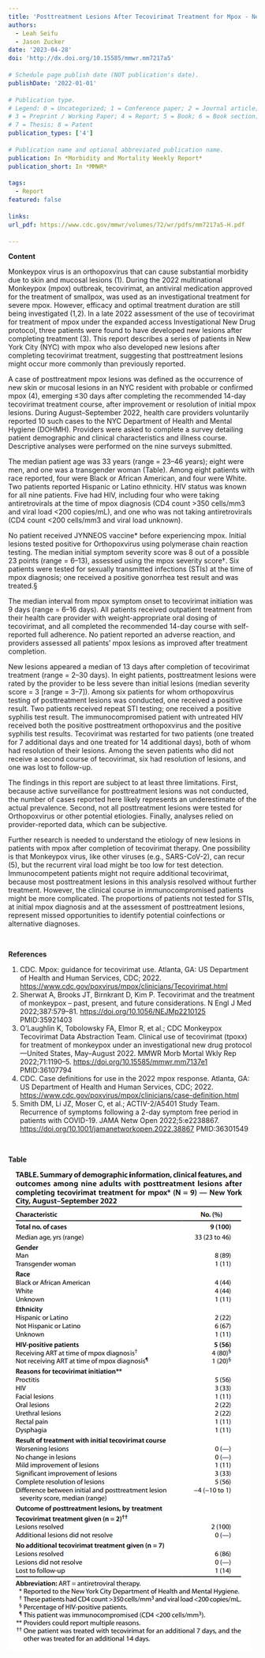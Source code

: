 ```yaml
---
title: 'Posttreatment Lesions After Tecovirimat Treatment for Mpox - New York City, August-September 2022'
authors:
  - Leah Seifu
  - Jason Zucker
date: '2023-04-28'
doi: 'http://dx.doi.org/10.15585/mmwr.mm7217a5'

# Schedule page publish date (NOT publication's date).
publishDate: '2022-01-01'

# Publication type.
# Legend: 0 = Uncategorized; 1 = Conference paper; 2 = Journal article;
# 3 = Preprint / Working Paper; 4 = Report; 5 = Book; 6 = Book section;
# 7 = Thesis; 8 = Patent
publication_types: ['4']

# Publication name and optional abbreviated publication name.
publication: In *Morbidity and Mortality Weekly Report*
publication_short: In *MMWR*

tags:
  - Report
featured: false

links:
url_pdf: https://www.cdc.gov/mmwr/volumes/72/wr/pdfs/mm7217a5-H.pdf

---
```


**Content**

Monkeypox virus is an orthopoxvirus that can cause substantial morbidity due to skin and mucosal lesions (1). During the 2022 multinational Monkeypox (mpox) outbreak, tecovirimat, an antiviral medication approved for the treatment of smallpox, was used as an investigational treatment for severe mpox. However, efficacy and optimal treatment duration are still being investigated (1,2). In a late 2022 assessment of the use of tecovirimat for treatment of mpox under the expanded access Investigational New Drug protocol, three patients were found to have developed new lesions after completing treatment (3). This report describes a series of patients in New York City (NYC) with mpox who also developed new lesions after completing tecovirimat treatment, suggesting that posttreatment lesions might occur more commonly than previously reported.

A case of posttreatment mpox lesions was defined as the occurrence of new skin or mucosal lesions in an NYC resident with probable or confirmed mpox (4), emerging ≤30 days after completing the recommended 14-day tecovirimat treatment course, after improvement or resolution of initial mpox lesions. During August–September 2022, health care providers voluntarily reported 10 such cases to the NYC Department of Health and Mental Hygiene (DOHMH). Providers were asked to complete a survey detailing patient demographic and clinical characteristics and illness course. Descriptive analyses were performed on the nine surveys submitted.

The median patient age was 33 years (range = 23–46 years); eight were men, and one was a transgender woman (Table). Among eight patients with race reported, four were Black or African American, and four were White. Two patients reported Hispanic or Latino ethnicity. HIV status was known for all nine patients. Five had HIV, including four who were taking antiretrovirals at the time of mpox diagnosis (CD4 count >350 cells/mm3 and viral load <200 copies/mL), and one who was not taking antiretrovirals (CD4 count <200 cells/mm3 and viral load unknown).

No patient received JYNNEOS vaccine* before experiencing mpox. Initial lesions tested positive for Orthopoxvirus using polymerase chain reaction testing. The median initial symptom severity score was 8 out of a possible 23 points (range = 6–13), assessed using the mpox severity score†. Six patients were tested for sexually transmitted infections (STIs) at the time of mpox diagnosis; one received a positive gonorrhea test result and was treated.§

The median interval from mpox symptom onset to tecovirimat initiation was 9 days (range = 6–16 days). All patients received outpatient treatment from their health care provider with weight-appropriate oral dosing of tecovirimat, and all completed the recommended 14-day course with self-reported full adherence. No patient reported an adverse reaction, and providers assessed all patients’ mpox lesions as improved after treatment completion.

New lesions appeared a median of 13 days after completion of tecovirimat treatment (range = 2–30 days). In eight patients, posttreatment lesions were rated by the provider to be less severe than initial lesions (median severity score = 3 [range = 3–7]). Among six patients for whom orthopoxvirus testing of posttreatment lesions was conducted, one received a positive result. Two patients received repeat STI testing; one received a positive syphilis test result. The immunocompromised patient with untreated HIV received both the positive posttreatment orthopoxvirus and the positive syphilis test results. Tecovirimat was restarted for two patients (one treated for 7 additional days and one treated for 14 additional days), both of whom had resolution of their lesions. Among the seven patients who did not receive a second course of tecovirimat, six had resolution of lesions, and one was lost to follow-up.

The findings in this report are subject to at least three limitations. First, because active surveillance for posttreatment lesions was not conducted, the number of cases reported here likely represents an underestimate of the actual prevalence. Second, not all posttreatment lesions were tested for Orthopoxvirus or other potential etiologies. Finally, analyses relied on provider-reported data, which can be subjective.

Further research is needed to understand the etiology of new lesions in patients with mpox after completion of tecovirimat therapy. One possibility is that Monkeypox virus, like other viruses (e.g., SARS-CoV-2), can recur (5), but the recurrent viral load might be too low for test detection. Immunocompetent patients might not require additional tecovirimat, because most posttreatment lesions in this analysis resolved without further treatment. However, the clinical course in immunocompromised patients might be more complicated. The proportions of patients not tested for STIs, at initial mpox diagnosis and at the assessment of posttreatment lesions, represent missed opportunities to identify potential coinfections or alternative diagnoses.

<br>

**References**

1. CDC. Mpox: guidance for tecovirimat use. Atlanta, GA: US Department of Health and Human Services, CDC; 2022. https://www.cdc.gov/poxvirus/mpox/clinicians/Tecovirimat.html
2. Sherwat A, Brooks JT, Birnkrant D, Kim P. Tecovirimat and the treatment of monkeypox – past, present, and future considerations. N Engl J Med 2022;387:579–81. https://doi.org/10.1056/NEJMp2210125 PMID:35921403
3. O’Laughlin K, Tobolowsky FA, Elmor R, et al.; CDC Monkeypox Tecovirimat Data Abstraction Team. Clinical use of tecovirimat (tpoxx) for treatment of monkeypox under an investigational new drug protocol—United States, May–August 2022. MMWR Morb Mortal Wkly Rep 2022;71:1190–5. https://doi.org/10.15585/mmwr.mm7137e1 PMID:36107794
4. CDC. Case definitions for use in the 2022 mpox response. Atlanta, GA: US Department of Health and Human Services, CDC; 2022. https://www.cdc.gov/poxvirus/mpox/clinicians/case-definition.html
5. Smith DM, Li JZ, Moser C, et al.; ACTIV-2/A5401 Study Team. Recurrence of symptoms following a 2-day symptom free period in patients with COVID-19. JAMA Netw Open 2022;5:e2238867. https://doi.org/10.1001/jamanetworkopen.2022.38867 PMID:36301549

<br>

**Table**
![**TABLE. Summary of demographic information, clinical features, and outcomes among nine adults with posttreatment lesions after completing tecovirimat treatment for mpox* (N = 9) — New York City, August–September 2022**](table1.png)
